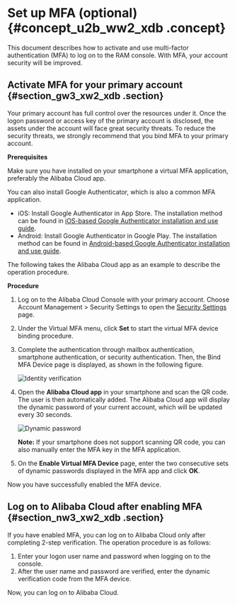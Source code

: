 # Set up MFA \(optional\) {#concept_u2b_ww2_xdb .concept}

This document describes how to activate and use multi-factor authentication \(MFA\) to log on to the RAM console. With MFA, your account security will be improved.

## Activate MFA for your primary account {#section_gw3_xw2_xdb .section}

Your primary account has full control over the resources under it. Once the logon password or access key of the primary account is disclosed, the assets under the account will face great security threats. To reduce the security threats, we strongly recommend that you bind MFA to your primary account.

**Prerequisites**

Make sure you have installed on your smartphone a virtual MFA application, preferably the Alibaba Cloud app.

You can also install Google Authenticator, which is also a common MFA application.

-   iOS: Install Google Authenticator in App Store. The installation method can be found in [iOS-based Google Authenticator installation and use guide](https://alibabacloud.com/help/doc-detail/28668.html).
-   Android: Install Google Authenticator in Google Play. The installation method can be found in [Android-based Google Authenticator installation and use guide](https://alibabacloud.com/help/doc-detail/28669.html).

The following takes the Alibaba Cloud app as an example to describe the operation procedure.

**Procedure**

1.  Log on to the Alibaba Cloud Console with your primary account. Choose Account Management \> Security Settings to open the [Security Settings](https://account.console.aliyun.com/#/secure) page.
2.  Under the Virtual MFA menu, click **Set** to start the virtual MFA device binding procedure.
3.  Complete the authentication through mailbox authentication, smartphone authentication, or security authentication. Then, the Bind MFA Device page is displayed, as shown in the following figure.

     ![](images/3500_en-US.png "Identity verification") 

4.  Open the **Alibaba Cloud app** in your smartphone and scan the QR code. The user is then automatically added. The Alibaba Cloud app will display the dynamic password of your current account, which will be updated every 30 seconds.

     ![](images/3501_en-US.png "Dynamic password") 

    **Note:** If your smartphone does not support scanning QR code, you can also manually enter the MFA key in the MFA application.

5.  On the **Enable Virtual MFA Device** page, enter the two consecutive sets of dynamic passwords displayed in the MFA app and click **OK**.

Now you have successfully enabled the MFA device.

## Log on to Alibaba Cloud after enabling MFA {#section_nw3_xw2_xdb .section}

If you have enabled MFA, you can log on to Alibaba Cloud only after completing 2-step verification. The operation procedure is as follows:

1.  Enter your logon user name and password when logging on to the console.
2.  After the user name and password are verified, enter the dynamic verification code from the MFA device.

Now, you can log on to Alibaba Cloud.

